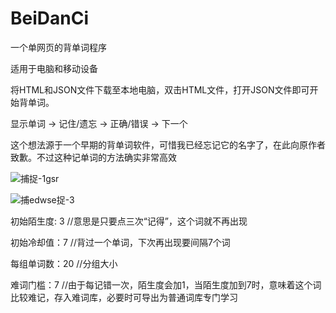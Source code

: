 # BeiDanCi
一个单网页的背单词程序


适用于电脑和移动设备

将HTML和JSON文件下载至本地电脑，双击HTML文件，打开JSON文件即可开始背单词。

显示单词 -> 记住/遗忘 -> 正确/错误 -> 下一个

这个想法源于一个早期的背单词软件，可惜我已经忘记它的名字了，在此向原作者致歉。不过这种记单词的方法确实非常高效

![捕捉-1gsr](https://github.com/user-attachments/assets/cb13dcbd-d4bb-4a44-8440-fee5a662aa17)

![捕edwse捉-3](https://github.com/user-attachments/assets/9d8cdfa3-0c41-415b-ba4d-2898b350748f)


初始陌生度: 3 //意思是只要点三次“记得”，这个词就不再出现

初始冷却值：7 //背过一个单词，下次再出现要间隔7个词

每组单词数：20  //分组大小

难词门槛：7 //由于每记错一次，陌生度会加1，当陌生度加到7时，意味着这个词比较难记，存入难词库，必要时可导出为普通词库专门学习







